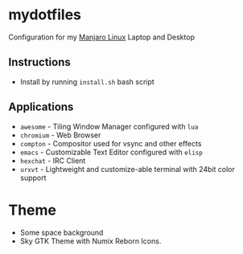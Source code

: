 # mydotfiles
Configuration for my [Manjaro Linux](https://manjaro.github.io/) Laptop and Desktop

## Instructions
- Install by running `install.sh` bash script

## Applications
- `awesome` - Tiling Window Manager configured with `lua`
- `chromium` - Web Browser
- `compton` - Compositor used for vsync and other effects
- `emacs` - Customizable Text Editor configured with `elisp`
- `hexchat` - IRC Client
- `urxvt` - Lightweight and customize-able terminal with 24bit color support

# Theme
- Some space background
- Sky GTK Theme with Numix Reborn Icons.
